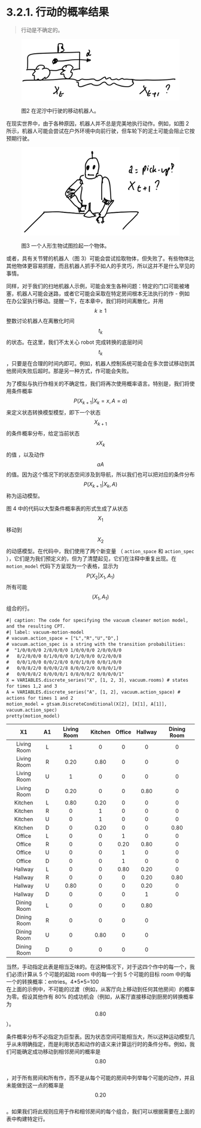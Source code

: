 # 3.2.1. 行动的概率结果

> 行动是不确定的。

<figure><img src="../../.gitbook/assets/image (14).png" alt=""><figcaption><p>图2 在泥泞中行驶的移动机器人。</p></figcaption></figure>

在现实世界中，由于各种原因，机器人并不总是完美地执行动作。例如，如图 2 所示，机器人可能会尝试在户外环境中向前行驶，但车轮下的泥土可能会阻止它按预期行驶。

<figure><img src="../../.gitbook/assets/image (15).png" alt=""><figcaption><p>图3 一个人形生物试图捡起一个物体。</p></figcaption></figure>

或者，具有关节臂的机器人（图 3）可能会尝试拾取物体，但失败了。有些物体比其他物体更容易抓握，而且机器人抓手不如人的手灵巧，所以这并不是什么罕见的事情。

同样，对于我们的扫地机器人示例，可能会发生各种问题：特定的门口可能被堵塞，机器人可能会迷路，或者它可能会采取在特定房间根本无法执行的作 - 例如在办公室执行移动。提醒一下，在本章中，我们将时间离散化，并用$$k \geq 1$$
整数讨论机器人在离散化时间$$t_k$$
的状态。在这里，我们不太关心 robot 完成转换的底层时间$$t_k$$
，只要是在合理的时间内即可。例如，机器人控制系统可能会在多次尝试移动到其他房间失败后超时。那是另一种方式，作可能会失败。

为了模拟与执行作相关的不确定性，我们将再次使用概率语言。特别是，我们将使用条件概率$$P(X_{k+1}|X_k=x,A=a)$$
来定义状态转换模型模型，即下一个状态$$X_{k+1}$$
的条件概率分布，给定当前状态$$x X_k$$的值 ，以及动作$$a A$$的值。因为这个情况下的状态空间涉及到导航，所以我们也可以把对应的条件分布$$P(X_{k+1}|X_k,A)$$
称为运动模型。

图 4 中的代码以大型条件概率表的形式生成了从状态$$X_1$$移动到 $$X_2$$ 的动感模型。在代码中，我们使用了两个新变量 （ `action_space` 和 `action_spec` ），它们是为我们预定义的，但为了清楚起见，它们在注释中重复出现。在 `motion_model` 代码下方呈现为一个表格，显示为$$P(X_2|X_1,A_1)$$ 所有可能$$(X_1,A_1)$$ 组合的行。

```
#| caption: The code for specifying the vacuum cleaner motion model, and the resulting CPT.
#| label: vacuum-motion-model
# vacuum.action_space = ["L","R","U","D",]
# vacuum.action_spec is a string with the transition probabilities:
#  "1/0/0/0/0 2/8/0/0/0 1/0/0/0/0 2/0/0/8/0
#   8/2/0/0/0 0/1/0/0/0 0/1/0/0/0 0/2/0/0/8
#   0/0/1/0/0 0/0/2/8/0 0/0/1/0/0 0/0/1/0/0
#   0/0/8/2/0 0/0/0/2/8 8/0/0/2/0 0/0/0/1/0
#   0/0/0/8/2 0/0/0/0/1 0/8/0/0/2 0/0/0/0/1"
X = VARIABLES.discrete_series("X", [1, 2, 3], vacuum.rooms) # states for times 1,2 and 3
A = VARIABLES.discrete_series("A", [1, 2], vacuum.action_space) # actions for times 1 and 2
motion_model = gtsam.DiscreteConditional(X[2], [X[1], A[1]], vacuum.action_spec)
pretty(motion_model)
```

|      X1     |  A1 | Living Room | Kitchen | Office | Hallway | Dining Room |
| :---------: | :-: | :---------: | :-----: | :----: | :-----: | :---------: |
| Living Room |  L  |      1      |    0    |    0   |    0    |      0      |
| Living Room |  R  |     0.20    |   0.80  |    0   |    0    |      0      |
| Living Room |  U  |      1      |    0    |    0   |    0    |      0      |
| Living Room |  D  |     0.20    |    0    |    0   |   0.80  |      0      |
|   Kitchen   |  L  |     0.80    |   0.20  |    0   |    0    |      0      |
|   Kitchen   |  R  |      0      |    1    |    0   |    0    |      0      |
|   Kitchen   |  U  |      0      |    1    |    0   |    0    |      0      |
|   Kitchen   |  D  |      0      |   0.20  |    0   |    0    |     0.80    |
|    Office   |  L  |      0      |    0    |    1   |    0    |      0      |
|    Office   |  R  |      0      |    0    |  0.20  |   0.80  |      0      |
|    Office   |  U  |      0      |    0    |    1   |    0    |      0      |
|    Office   |  D  |      0      |    0    |    1   |    0    |      0      |
|   Hallway   |  L  |      0      |    0    |  0.80  |   0.20  |      0      |
|   Hallway   |  R  |      0      |    0    |    0   |   0.20  |     0.80    |
|   Hallway   |  U  |     0.80    |    0    |    0   |   0.20  |      0      |
|   Hallway   |  D  |      0      |    0    |    0   |    1    |      0      |
| Dining Room |  L  |      0      |    0    |    0   |   0.80  |             |
| Dining Room |  R  |      0      |    0    |    0   |    0    |             |
| Dining Room |  U  |      0      |   0.80  |    0   |    0    |             |
| Dining Room |  D  |      0      |    0    |    0   |    0    |             |

当然，手动指定此表是相当乏味的。在这种情况下，对于这四个作中的每一个，我们必须计算从 5 个可能的起始 room 中的每一个到 5 个可能的目标 room 中的每一个的转换概率：entries。4\*5\*5=100
\
在上面的示例中，不可能的过渡（例如，从客厅向上移动到任何其他房间）的概率为零。假设其他作有 80% 的成功机会（例如，从客厅直接移动到厨房的转换概率为$$0.80$$
）。

条件概率分布不必指定为巨型表。因为状态空间可能相当大，所以这种运动模型几乎从未明确指定，而是利用状态和动作的语义来计算运行时的条件分布。例如，我们可能确定成功移动到相邻房间的概率是$$0.80$$
\
，对于所有房间和所有作，而不是从每个可能的房间中列举每个可能的动作，并且未能做到这一点的概率是$$0.20$$
\
。如果我们将此规则应用于作和相邻房间的每个组合，我们可以根据需要在上面的表中构建特定行。
